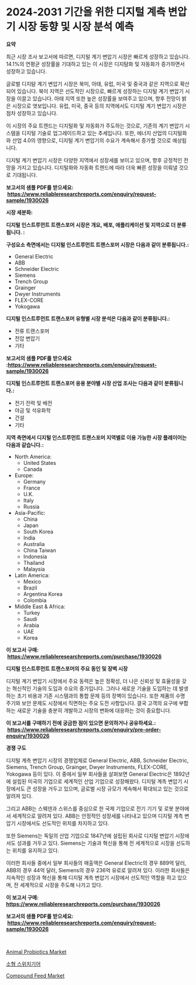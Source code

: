 <p><h1>2024-2031 기간을 위한 디지털 계측 변압기 시장 동향 및 시장 분석 예측</h1></p><p><strong>요약</strong></p>
<p><p>최근 시장 조사 보고서에 따르면, 디지털 계기 변압기 시장은 빠르게 성장하고 있습니다. 14.1%의 연평균 성장률을 기대하고 있는 이 시장은 디지턈화 및 자동화가 증가하면서 성장하고 있습니다.</p><p>글로벌 디지턈 계기 변압기 시장은 북미, 아태, 유럽, 미국 및 중국과 같은 지역으로 확산되어 있습니다. 북미 지역은 선도적인 시장으로, 빠르게 성장하는 디지털 계기 변압기 시장을 이끌고 있습니다. 아태 지역 또한 높은 성장률을 보여주고 있으며, 향후 전망이 밝은 시장으로 엿보입니다. 유럽, 미국, 중국 등의 지역에서도 디지털 계기 변압기 시장은 점차 성장하고 있습니다.</p><p>이 시장의 주요 트렌드는 디지털화 및 자동화가 주도하는 것으로, 기존의 계기 변압기 시스템을 디지털 기술로 업그레이드하고 있는 추세입니다. 또한, 에너지 산업의 디지털화와 산업 4.0의 영향으로, 디지털 계기 변압기의 수요가 계속해서 증가할 것으로 예상됩니다.</p><p>디지털 계기 변압기 시장은 다양한 지역에서 성장세를 보이고 있으며, 향후 긍정적인 전망을 가지고 있습니다. 디지털화와 자동화 트렌드에 따라 더욱 빠른 성장을 이뤄낼 것으로 기대됩니다.</p></p>
<p><strong>보고서의 샘플 PDF를 받으세요: &nbsp;<a href="https://www.reliableresearchreports.com/enquiry/request-sample/1930026">https://www.reliableresearchreports.com/enquiry/request-sample/1930026</a></strong></p>
<p><strong>시장 세분화:</strong></p>
<p><strong> 디지털 인스트루먼트 트랜스포머 시장은 개요, 배포, 애플리케이션 및 지역으로 더 분류됩니다. :</strong></p>
<p><strong>구성요소 측면에서는 디지털 인스트루먼트 트랜스포머 시장은 다음과 같이 분류됩니다.:</strong></p>
<p><ul><li>General Electric</li><li>ABB</li><li>Schneider Electric</li><li>Siemens</li><li>Trench Group</li><li>Grainger</li><li>Dwyer Instruments</li><li>FLEX-CORE</li><li>Yokogawa</li></ul></p>
<p><strong> 디지털 인스트루먼트 트랜스포머 유형별 시장 분석은 다음과 같이 분류됩니다.:</strong></p>
<p><ul><li>전류 트랜스포머</li><li>전압 변압기</li><li>기타</li></ul></p>
<p><strong>보고서의 샘플 PDF를 받으세요 :<a href="https://www.reliableresearchreports.com/enquiry/request-sample/1930026">https://www.reliableresearchreports.com/enquiry/request-sample/1930026</a></strong></p>
<p><strong> 디지털 인스트루먼트 트랜스포머 응용 분야별 시장 산업 조사는 다음과 같이 분류됩니다.:</strong></p>
<p><ul><li>전기 전력 및 배전</li><li>야금 및 석유화학</li><li>건설</li><li>기타</li></ul></p>
<p><strong>지역 측면에서 디지털 인스트루먼트 트랜스포머 지역별로 이용 가능한 시장 플레이어는 다음과 같습니다.:</strong></p>
<p><ul>
    <li>
        North America:
        <ul>
            <li>United States</li>
            <li>Canada</li>
        </ul>
    </li>
    <li>
        Europe:
        <ul>
            <li>Germany</li>
            <li>France</li>
            <li>U.K.</li>
            <li>Italy</li>
            <li>Russia</li>
        </ul>
    </li>
    <li>
        Asia-Pacific:
        <ul>
            <li>China</li>
            <li>Japan</li>
            <li>South Korea</li>
            <li>India</li>
            <li>Australia</li>
            <li>China Taiwan</li>
            <li>Indonesia</li>
            <li>Thailand</li>
            <li>Malaysia</li>
        </ul>
    </li>
    <li>
        Latin America:
        <ul>
            <li>Mexico</li>
            <li>Brazil</li>
            <li>Argentina Korea</li>
            <li>Colombia</li>
        </ul>
    </li>
    <li>
        Middle East & Africa:
        <ul>
            <li>Turkey</li>
            <li>Saudi</li>
            <li>Arabia</li>
            <li>UAE</li>
            <li>Korea</li>
        </ul>
    </li>
    </ul></p>
<p><strong>이 보고서 구매: &nbsp;<a href="https://www.reliableresearchreports.com/purchase/1930026">https://www.reliableresearchreports.com/purchase/1930026</a></strong></p>
<p><strong>디지털 인스트루먼트 트랜스포머의 주요 동인 및 장벽 시장</strong></p>
<p><p>디지털 계기 변압기 시장에서 주요 동력은 높은 정확성, 더 나은 신뢰성 및 효율성을 갖는 혁신적인 기술의 도입과 수요의 증가입니다. 그러나 새로운 기술을 도입하는 데 발생하는 초기 비용과 기존 시스템과의 통합 문제 등의 장벽이 있습니다. 또한 제품의 수명 주기와 보안 문제도 시장에서 직면하는 주요 도전 사항입니다. 결국 고객의 요구에 부합하는 새로운 기술을 충분히 개발하고 시장의 변화에 대응하는 것이 중요합니다.</p></p>
<p><strong>이 보고서를 구매하기 전에 궁금한 점이 있으면 문의하거나 공유하세요.: &nbsp;<a href="https://www.reliableresearchreports.com/enquiry/pre-order-enquiry/1930026">https://www.reliableresearchreports.com/enquiry/pre-order-enquiry/1930026</a></strong></p>
<p><strong>경쟁 구도</strong></p>
<p><p>디지털 계측 변압기 시장의 경쟁업체로 General Electric, ABB, Schneider Electric, Siemens, Trench Group, Grainger, Dwyer Instruments, FLEX-CORE, Yokogawa 등이 있다. 이 중에서 일부 회사들을 살펴보면 General Electric은 1892년에 설립된 미국의 기업으로 세계적인 산업 기업으로 성장해왔다. 디지털 계측 변압기 시장에서도 큰 성장을 거두고 있으며, 글로벌 시장 규모가 계속해서 확대되고 있는 것으로 알려져 있다.</p><p>그리고 ABB는 스웨덴과 스위스를 중심으로 한 국제 기업으로 전기 기기 및 로봇 분야에서 세계적으로 알려져 있다. ABB는 안정적인 성장세를 나타내고 있으며 디지털 계측 변압기 시장에서도 선도적인 위치를 차지하고 있다.</p><p>또한 Siemens는 독일의 산업 기업으로 1847년에 설립된 회사로 디지털 변압기 시장에서도 성과를 거두고 있다. Siemens는 기술과 혁신을 통해 전 세계적으로 시장을 선도하는 위치를 유지하고 있다.</p><p>이러한 회사들 중에서 일부 회사들의 매출액은 General Electric의 경우 889억 달러, ABB의 경우 44억 달러, Siemens의 경우 236억 유로로 알려져 있다. 이러한 회사들은 지속적인 성장과 혁신을 통해 디지털 계측 변압기 시장에서 선도적인 역할을 하고 있으며, 전 세계적으로 시장을 주도해 나가고 있다.</p></p>
<p><strong>이 보고서 구매: &nbsp; <a href="https://www.reliableresearchreports.com/purchase/1930026">https://www.reliableresearchreports.com/purchase/1930026</a></strong></p>
<p><strong>보고서의 샘플 PDF를 받으세요: &nbsp;<a href="https://www.reliableresearchreports.com/enquiry/request-sample/1930026">https://www.reliableresearchreports.com/enquiry/request-sample/1930026</a></strong><strong></strong></p>
<p>&nbsp;</p>
<p><p><a href="https://issuu.com/reportprime-2/docs/animal-probiotics-market-size-2030.pptx">Animal Probiotics Market</a></p><p><a href="https://github.com/TobyKub4685/Market-Research-Report-List-1/blob/main/46491067654.md">소형 스위치기어</a></p><p><a href="https://issuu.com/reportprime-2/docs/compound-feed-market-size-2030.pptx">Compound Feed Market</a></p></p>